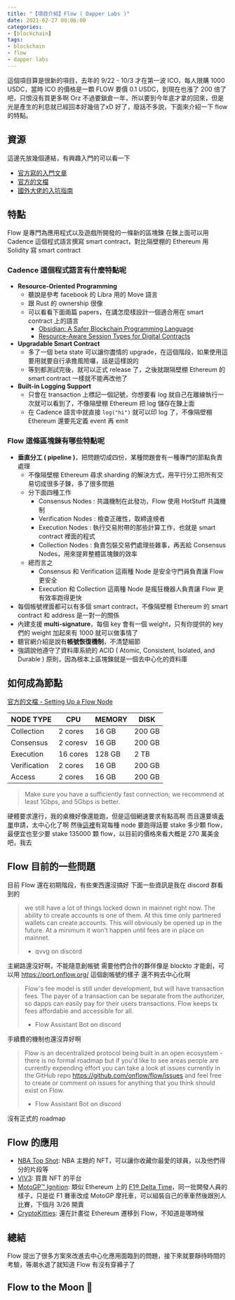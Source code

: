 ```yaml
---
title: "【項目介紹】Flow ( Dapper Labs )"
date: 2021-02-27 00:06:00
categories:
- [blockchain]
tags:
- blockchain
- flow
- dapper labs
---
```


這個項目算是很新的項目，去年的 9/22 - 10/3 才在第一波 ICO，每人限購 1000 USDC，當時 ICO 的價格是一顆 FLOW 要價 0.1 USDC，到現在也漲了 200 倍了吧，只恨沒有買更多啊 Orz 不過要鎖倉一年，所以要到今年底才拿的回來，但是光是產生的利息就已經回本好幾倍了xD
好了，廢話不多說，下面來介紹一下 flow 的特點。

## 資源

這邊先放幾個連結，有興趣入門的可以看一下

* [官方寫的入門文章](https://www.onflow.org/primer)
* [官方的文檔](https://docs.onflow.org/)
* [國外大佬的入坑指南](https://joshuahannan.medium.com/taking-your-first-steps-with-cadence-19dde86bbd0)

## 特點

Flow 是專門為應用程式以及遊戲所開發的一條新的區塊鍊
在鍊上面可以用 Cadence 這個程式語言撰寫 smart contract，對比隔壁棚的 Ethereum 用 Solidity 寫 smart contract

### Cadence 這個程式語言有什麼特點呢

* **Resource-Oriented Programming**
    * 聽說是參考 facebook 的 Libra 用的 Move 語言
    * 跟 Rust 的 ownership 很像
    * 可以看看下面兩篇 papers，在講怎麼樣設計一個適合用在 smart contract 上的語言
        * [Obsidian: A Safer Blockchain Programming Language](https://src.acm.org/binaries/content/assets/src/2018/michael-coblenz.pdf)
        * [Resource-Aware Session Types for Digital Contracts](http://www.cs.cmu.edu/~balzers/publications/digital_contracts_as_session_types.pdf)
* **Upgradable Smart Contract**
    * 多了一個 beta state 可以讓你盡情的 upgrade，在這個階段，如果使用這要用就要自行承擔風險囉，話是這樣說的
    * 等到都測試完後，就可以正式 release 了，之後就跟隔壁棚 Ethereum 的 smart contract 一樣就不能再改他了
* **Built-in Logging Support**
    * 只會在 transaction 上標記一個記號，你想要看 log 就自己在離線執行一次就可以看到了，不像隔壁棚 Ethereum 把 log 儲存在鍊上面
    * 在 Cadence 語言中就直接 `log("hi")` 就可以印 log 了，不像隔壁棚 Ethereum 還要先定義 event 再 emit

### Flow 這條區塊鍊有哪些特點呢

* **垂直分工 ( pipeline )**，把問題切成四份，某種問題會有一種專門的節點負責處理
    * 不像隔壁棚 Ethereum 尋求 sharding 的解決方式，用平行分工把所有交易切成很多子鍊，多了很多問題
    * 分下面四種工作
        * Consensus Nodes    : 共識機制在此發功，Flow 使用 HotStuff 共識機制
        * Verification Nodes : 檢查正確性，取締違規者
        * Execution Nodes    : 執行交易附帶的那些計算工作，也就是 smart contract 裡面的程式
        * Collection Nodes   : 負責包裝交易們處理些雜事，再丟給 Consensus Nodes，用來提昇整體區塊鍊的效率
    * 總而言之
        * Consensus 和 Verification 這兩種 Node 是安全守門員負責讓 Flow 更安全
        * Execution 和 Collection 這兩種 Node 是瘋狂機器人負責讓 Flow 更有效率跑得更快
* 每個帳號裡面都可以有多個 smart contract，不像隔壁棚 Ethereum 的 smart contract 和 address 是一對一的關係
* 內建支援 **multi-signature**，每個 key 會有一個 weight，只有你提供的 key 們的 weight 加起來有 1000 就可以做事情了
* 聽官網介紹是說有**帳號恢復機制**，不清楚細節
* 強調說他遵守了資料庫系統的 ACID ( Atomic, Consistent, Isolated, and Durable ) 原則，因為根本上區塊鍊就是一個去中心化的資料庫

## 如何成為節點

[官方的文檔 - Setting Up a Flow Node](https://docs.onflow.org/node-operation/node-setup)

| NODE TYPE | CPU | MEMORY | DISK |
| --- | --- | --- | --- |
| Collection | 2 cores | 16 GB | 200 GB |
| Consensus | 2 coresv | 16 GB | 200 GB |
| Execution | 16 cores | 128 GB | 2 TB |
| Verification | 2 cores | 16 GB | 200 GB |
| Access | 2 cores | 16 GB | 200 GB |

> Make sure you have a sufficiently fast connection; we recommend at least 1Gbps, and 5Gbps is better.

硬體要求還行，我的桌機好像還能跑，但是這個網速要求有點高啊
而且還要填[表單](https://www.onflow.org/node-validators)申請，太中心化了啊
然後[這裡](https://docs.onflow.org/node-operation/node-roles)有寫每種 node 要跑得話要 stake 多少顆 flow，最便宜也至少要 stake 135000 顆 flow，以目前的價格來看大概是 270 萬美金吧，我去

## Flow 目前的一些問題

目前 Flow 還在初期階段，有些東西還沒搞好
下面一些資訊是我在 discord 群看到的

> we still have a lot of things locked down in mainnet right now. The ability to create accounts is one of them. At this time only partnered wallets can create accounts. This will obviously be opened up in the future. At a minimum it won’t happen until fees are in place on mainnet.
> - qvvg on discord

主網路還沒好啊，不能隨意創帳號
需要他們合作的夥伴像是 blockto 才能創，可以用 https://port.onflow.org/ 這個創帳號的樣子
還不夠去中心化啊

> Flow's fee model is still under development, but will have transaction fees. The payer of a transaction can be separate from the authorizer, so dapps can easily pay for their users transactions. Flow keeps tx fees affordable and accessible for all.
> - Flow Assistant Bot on discord

手續費的機制也還沒弄好啊

> Flow is an decentralized protocol being built in an open ecosystem - there is no formal roadmap but if you'd like to see areas people are currently expending effort you can take a look at issues currently in the GitHub repo https://github.com/onflow/flow/issues and feel free to create or comment on issues for anything that you think should exist on Flow.
> - Flow Assistant Bot on discord

沒有正式的 roadmap

## Flow 的應用

* [NBA Top Shot](https://www.nbatopshot.com/): NBA 主題的 NFT，可以讓你收藏你最愛的球員，以及他們得分的片段等
* [VIV3](https://viv3.com/): 買賣 NFT 的平台
* [MotoGP™ Ignition](https://motogp-ignition.com/): 類似 Ethereum 上的 [F1® Delta Time](https://www.f1deltatime.com/)，同一批開發人員的樣子，只是從 F1 賽車改成 MotoGP 摩托車，可以組裝自己的車車然後跟別人比賽，下個月 3/26 開賣
* [CryptoKitties](https://www.cryptokitties.co/): 還在計畫從 Ethereum 遷移到 Flow，不知道是哪時候

## 總結

Flow 提出了很多方案來改進去中心化應用面臨到的問題，接下來就要靜待時間的考驗，等潮水退了就知道 Flow 有沒有穿褲子了

## **Flow to the Moon 🚀**